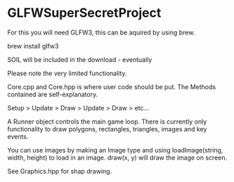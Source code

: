 # GLFWSuperSecretProject
For this you will need GLFW3, this can be aquired by using brew.

brew install glfw3

SOIL will be included in the download - eventually

Please note the very limited functionality.

Core.cpp and Core.hpp is where user code should be put. The Methods contained are self-explanatory.

Setup > Update > Draw > Update > Draw > etc...

A Runner object controls the main game loop. There is currently only functionality to draw polygons, rectangles, triangles, images and key events.

You can use images by making an Image type and using loadImage(string, width, height) to load in an image. draw(x, y) will draw the image on screen.

See Graphics.hpp for shap drawing.
